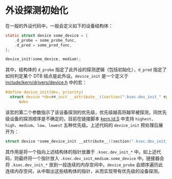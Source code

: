 # 外设探测初始化

在一般的外设代码中，一般会定义如下的设备结构体：

```c
static struct device some_device = {
    .d_probe = some_probe_func,
    .d_pred = some_pred_func,
};

device_init(some_device, medium);
```

其中，结构体的 `d_probe` 指定了此外设的探测逻辑（包括初始化），`d_pred` 指定了如何判定某个 DTB 结点是此外设。`device_init` 是一个定义于 [include/kern/drivers/device.h](../include/kern/drivers/device.h) 中的宏：

```c
#define device_init(dev, priority)                                                             \
  struct device *dev##_init __attribute__((section(".ksec.dev_init_" #priority "." #dev))) =   \
      &dev
```

该宏的第二个参数指示了该设备探测的优先级，优先级越高将越早被探测，同优先级设备的探测顺序是不确定的，目前在链接脚本 [kern.ld.S](../kern.ld.S) 中支持 `highest`、`high`、`medium`、`low`、`lowest` 五种优先级。上述代码的 `device_init` 预处理后展开为：

```c
struct device *some_device_init __attribute__((section(".ksec.dev_init_" "medium" "." "some_device"))) = &some_device;
```

其作用是将一个指向上述结构体的指针放置于 `.ksec.dev_init_*` 中。如上述代码，则最终将一个指针放入 `.ksec.dev_init_medium.some_device` 中。链接器会将 `.ksec.dev_init_*` 放到一段连续的内存空间中。`device_probe` 会顺序遍历此连续内存空间，从中取出这些结构体的指针，从而实现带有优先级的设备探测。
